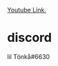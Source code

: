 [Youtube Link.](https://www.youtube.com/channel/UCB4DE1ebOwRV-Z1GBcf4l0A)

# discord

lil Tönkå#6630
